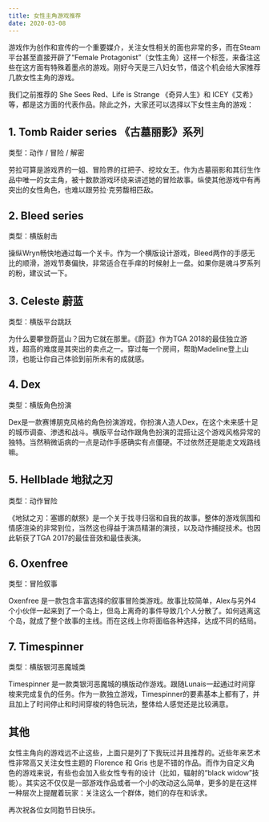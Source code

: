 ```yaml
---
title: 女性主角游戏推荐
date: 2020-03-08
---
```


游戏作为创作和宣传的一个重要媒介，关注女性相关的面也非常的多，而在Steam平台甚至直接开辟了“Female Protagonist”（女性主角）这样一个标签，来备注这些在这方面有特殊着墨点的游戏。刚好今天是三八妇女节，借这个机会给大家推荐几款女性主角的游戏。

我们之前推荐的 She Sees Red、Life is Strange 《奇异人生》和 ICEY《艾希》等，都是这方面的代表作品。除此之外，大家还可以选择以下女性主角的游戏：

## 1. Tomb Raider series 《古墓丽影》系列

类型：动作 / 冒险 / 解密

劳拉可算是游戏界的一姐、冒险界的扛把子、挖坟女王。作为古墓丽影和其衍生作品中唯一的女主角，被十数款游戏环绕来讲述她的冒险故事。纵使其他游戏中有再突出的女性角色，也难以跟劳拉·克劳馥相匹敌。

## 2. Bleed series

类型：横版射击

操纵Wryn畅快地通过每一个关卡。作为一个横版设计游戏，Bleed两作的手感无比的顺滑，游戏节奏偏快，非常适合在手痒的时候射上一盘。如果你是魂斗罗系列的粉，建议试一下。

## 3. Celeste 蔚蓝

类型：横版平台跳跃

为什么要攀登蔚蓝山？因为它就在那里。《蔚蓝》作为TGA 2018的最佳独立游戏，超高的难度是其突出的卖点之一。穿过每一个房间，帮助Madeline登上山顶，也能让你自己体验到前所未有的成就感。

## 4. Dex

类型：横版角色扮演

Dex是一款赛博朋克风格的角色扮演游戏，你扮演人造人Dex，在这个未来感十足的城市调查、渗透和战斗。横版平台动作跟角色扮演的混搭让这个游戏风格异常的独特。当然稍微诟病的一点是动作手感确实有点僵硬。不过依然还是能走文戏路线嘛。

## 5. Hellblade 地狱之刃

类型：动作冒险

《地狱之刃：塞娜的献祭》是一个关于找寻归宿和自我的故事。整体的游戏氛围和情感渲染的非常到位，当然这也得益于演员精湛的演技，以及动作捕捉技术。也因此斩获了TGA 2017的最佳音效和最佳表演。

## 6. Oxenfree

类型：冒险叙事

Oxenfree 是一款包含丰富选择的叙事冒险类游戏。故事比较简单，Alex与另外4个小伙伴一起来到了一个岛上，但岛上离奇的事件导致几个人分散了。如何逃离这个岛，就成了整个故事的主线。而在这线上你将面临各种选择，达成不同的结局。

## 7. Timespinner

类型：横版银河恶魔城类

Timespinner 是一款类银河恶魔城的横版动作游戏。跟随Lunais一起通过时间穿梭来完成复仇的任务。作为一款独立游戏，Timespinner的要素基本上都有了，并且加上了时间停止和时间穿梭的特色玩法，整体给人感觉还是比较满意。


## 其他

女性主角向的游戏远不止这些，上面只是列了下我玩过并且推荐的。近些年来艺术性非常高又关注女性主题的 Florence 和 Gris 也是不错的作品。而作为自定义角色的游戏来说，有些也会加入些女性专有的设计（比如，辐射的“black widow”技能）。其实这不仅仅是一部游戏作品或者一个小的改动这么简单，更多的是在这样一种层次上提醒着玩家：关注这么一个群体，她们的存在和诉求。

再次祝各位女同胞节日快乐。
